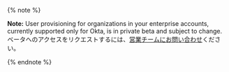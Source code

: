{% note %}

**Note:** User provisioning for organizations in your enterprise accounts, currently supported only for Okta, is in private beta and subject to change. ベータへのアクセスをリクエストするには、[営業チームにお問い合わせ](https://enterprise.github.com/contact)ください。

{% endnote %}
